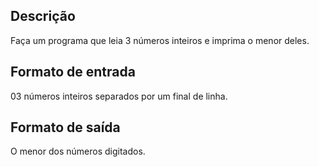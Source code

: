 ## Descrição
Faça um programa que leia 3 números inteiros e imprima o menor deles.

## Formato de entrada

03 números inteiros separados por um final de linha.

## Formato de saída

O menor dos números digitados.